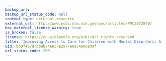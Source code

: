 ```yaml
---
backup_url: ''
backup_url_status_code: null
content_type: external-resource
external_url: http://www.ncbi.nlm.nih.gov/pmc/articles/PMC3672840/
has_external_license_warning: true
is_broken: false
license: https://en.wikipedia.org/wiki/All_rights_reserved
title: 'Improving Access to Care for Children with Mental Disorders: A Global Perspective'
uid: bd9f487d-bb9b-4a83-a297-a8e54a0ced9f
url_status_code: 200
---
```

